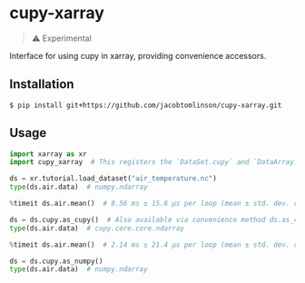 # cupy-xarray

> ⚠️ Experimental

Interface for using cupy in xarray, providing convenience accessors.


## Installation

```console
$ pip install git+https://github.com/jacobtomlinson/cupy-xarray.git
```

## Usage

```python
import xarray as xr
import cupy_xarray  # This registers the `DataSet.cupy` and `DataArray.cupy` namespaces but is not used directly

ds = xr.tutorial.load_dataset("air_temperature.nc")
type(ds.air.data)  # numpy.ndarray

%timeit ds.air.mean()  # 8.56 ms ± 15.6 µs per loop (mean ± std. dev. of 7 runs, 100 loops each)

ds = ds.cupy.as_cupy()  # Also available via convenience method ds.as_cupy()
type(ds.air.data)  # cupy.core.core.ndarray

%timeit ds.air.mean()  # 2.14 ms ± 21.4 µs per loop (mean ± std. dev. of 7 runs, 1000 loops each)

ds = ds.cupy.as_numpy()
type(ds.air.data)  # numpy.ndarray
```